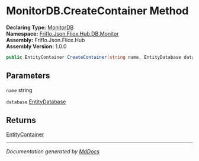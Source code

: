 ﻿<!--  
  <auto-generated>   
    The contents of this file were generated by a tool.  
    Changes to this file may be list if the file is regenerated  
  </auto-generated>   
-->

# MonitorDB.CreateContainer Method

**Declaring Type:** [MonitorDB](../index.md)  
**Namespace:** [Friflo.Json.Fliox.Hub.DB.Monitor](../../index.md)  
**Assembly:** Friflo.Json.Fliox.Hub  
**Assembly Version:** 1.0.0

```csharp
public EntityContainer CreateContainer(string name, EntityDatabase database);
```

## Parameters

`name`  string

`database`  [EntityDatabase](../../../../Host/EntityDatabase/index.md)

## Returns

[EntityContainer](../../../../Host/EntityContainer/index.md)

___

*Documentation generated by [MdDocs](https://github.com/ap0llo/mddocs)*

